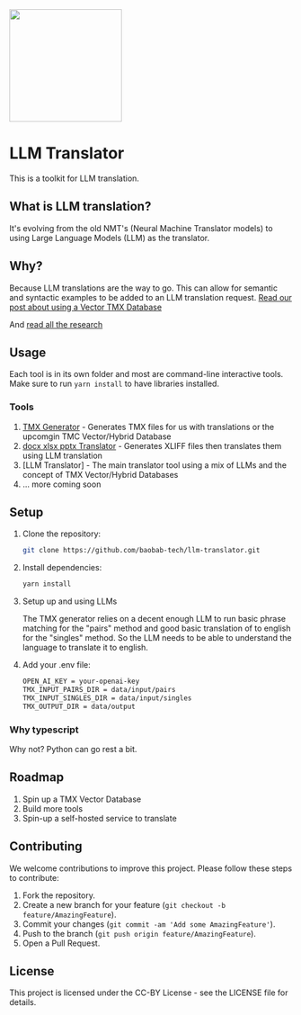 <img src="https://i.postimg.cc/fRVmrxXD/logo.png" width="200" />

# LLM Translator

This is a toolkit for LLM translation.

## What is LLM translation?

It's evolving from the old NMT's (Neural Machine Translator models) to using Large Language Models (LLM) as the translator.

## Why?

Because LLM translations are the way to go. This can allow for semantic and syntactic examples to be added to an LLM translation request.
[Read our post about using a Vector TMX Database](https://baobabtech.ai/posts/a-paradigm-shift-in-machine-translation-vector-embeddings-as-translation-memory)

And [read all the research](RESEARCH.md)

## Usage

Each tool is in its own folder and most are command-line interactive tools.
Make sure to run `yarn install` to have libraries installed.

### Tools

1. [TMX Generator](./tmx-generator) - Generates TMX files for us with translations or the upcomgin TMC Vector/Hybrid Database
2. [docx xlsx pptx Translator](./xliff) - Generates XLIFF files then translates them using LLM translation
3. [LLM Translator] - The main translator tool using a mix of LLMs and the concept of TMX Vector/Hybrid Databases
3. ... more coming soon

## Setup

1. Clone the repository:

   ```bash
   git clone https://github.com/baobab-tech/llm-translator.git
   ```

2. Install dependencies:

   ```bash
   yarn install
   ```

3. Setup up and using LLMs
   
   The TMX generator relies on a decent enough LLM to run basic phrase matching for the "pairs" method and good basic translation of <target> to english for the "singles" method. So the LLM needs to be able to understand the <target> language to translate it to english.

4. Add your .env file:

    ```bash
    OPEN_AI_KEY = your-openai-key
    TMX_INPUT_PAIRS_DIR = data/input/pairs
    TMX_INPUT_SINGLES_DIR = data/input/singles
    TMX_OUTPUT_DIR = data/output
    ```

### Why typescript

Why not? Python can go rest a bit.

## Roadmap

1. Spin up a TMX Vector Database
2. Build more tools
3. Spin-up a self-hosted service to translate

## Contributing

We welcome contributions to improve this project. Please follow these steps to contribute:

1. Fork the repository.
2. Create a new branch for your feature (`git checkout -b feature/AmazingFeature`).
3. Commit your changes (`git commit -am 'Add some AmazingFeature'`).
4. Push to the branch (`git push origin feature/AmazingFeature`).
5. Open a Pull Request.

## License

This project is licensed under the CC-BY License - see the LICENSE file for details.
